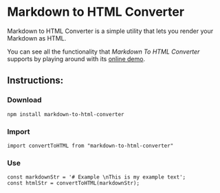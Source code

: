 # Markdown to HTML Converter 

Markdown to HTML Converter is a simple utility that lets you render your Markdown as HTML.

You can see all the functionality that *Markdown To HTML Converter* supports by playing around with its [online demo](https://markdown-to-html-demo.herokuapp.com/). 

## Instructions: 

### Download
```
npm install markdown-to-html-converter
```

### Import
```
import convertToHTML from "markdown-to-html-converter"
```

### Use
```
const markdownStr = '# Example \nThis is my example text';
const htmlStr = convertToHTML(markdownStr);
```




